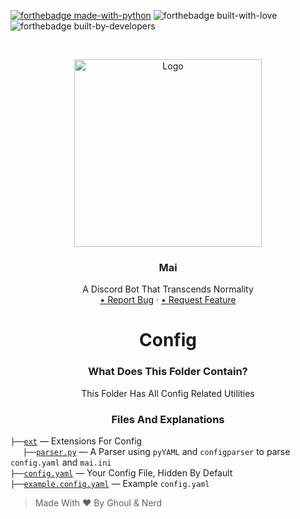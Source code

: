 [![forthebadge made-with-python](http://ForTheBadge.com/images/badges/made-with-python.svg)](https://www.python.org/) ![forthebadge built-with-love](https://forthebadge.com/images/badges/built-with-love.svg) ![forthebadge built-by-developers](https://forthebadge.com/images/badges/built-by-developers.svg)
<!-- PROJECT LOGO -->
<br />
<p align="center">
    <a href="https://github.com/xFGhoul/Mai">
    <img src="https://cdn.discordapp.com/avatars/770898395664875541/c04edaafef86e4efdff7208204e043a6.png?size=2048" alt="Logo" width="300" height="300">
    </a>
  <h3 align="center">Mai</h3>
  <p align="center">
    A Discord Bot That Transcends Normality
    </br>
    <a href="https://github.com/xFGhoul/Mai/issues">• Report Bug</a>
    ·
    <a href="https://github.com/xFGhoul/Mai/issues"> • Request Feature</a>
  </p>
</p>

<h1 align="center">Config</h1>

<h3 align="center">What Does This Folder Contain?</h3>
<p align="center">
  This Folder Has All Config Related Utilities
</p>

<h3 align="center">Files And Explanations</h3>

`├──`[`ext`](https://github.com/xFGhoul/Mai/blob/dev/bot/config/ext) — Extensions For Config<br>
    &nbsp;&nbsp;&nbsp;&nbsp;&nbsp;`├──`[`parser.py`](https://github.com/xFGhoul/Mai/blob/dev/bot/config/ext) — A Parser using `pyYAML` and `configparser` to parse `config.yaml` and `mai.ini`<br>
`├──`[`config.yaml`](https://github.com/xFGhoul/Mai/blob/dev/bot/config/config.yaml) — Your Config File, Hidden By Default<br>
`├──`[`example.config.yaml`](https://github.com/xFGhoul/Mai/blob/dev/bot/config/example.config.yaml) — Example `config.yaml`<br>

> Made With ❤️ By Ghoul & Nerd
